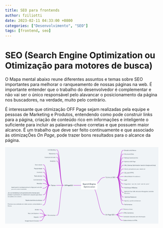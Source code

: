 ```yaml
---
title: SEO para frontends
author: fziliotti
date: 2023-02-11 04:33:00 +0800
categories: ["Desenvolvimento", "SEO"]
tags: [frontend, seo]
---
```


# SEO (Search Engine Optimization ou Otimização para motores de busca)

O Mapa mental abaixo reune diferentes assuntos e temas sobre SEO importantes para melhorar o ranqueamento de nossas páginas na web. É importante entender que o trabalho do desenvolvedor é complementar e não vai ser o único responsável pelo alavancar o posicionamento da página nos buscadores, na verdade, muito pelo contrário.

É interessante que otimização OFF Page sejam realizadas pela equipe e pessoas de Marketing e Produtos, entendendo como pode construir links para a página, criação de conteúdo rico em informações e inteligente o suficiente para incluir as palavras-chave corretas e que possuem maior alcance. É um trabalho que deve ser feito continuamente e que associado às otimizaçÕes _On Page_, pode trazer bons resultados para o alcance da página.

![resumo sobre SEO](/assets/img/seo-para-frontends/seo.png)
